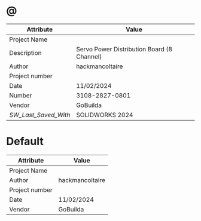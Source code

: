 # @
| Attribute | Value |
| ---  | ---     |
| Project Name |  |
| Description | Servo Power Distribution Board (8 Channel) |
| Author | hackmancoltaire |
| Project number |  |
| Date | 11/02/2024 |
| Number | 3108-2827-0801 |
| Vendor | GoBuilda |
| _SW_Last_Saved_With_ | SOLIDWORKS 2024 |
# Default
| Attribute | Value |
| ---  | ---     |
| Project Name |  |
| Author | hackmancoltaire |
| Project number |  |
| Date | 11/02/2024 |
| Vendor | GoBuilda |

